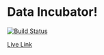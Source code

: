 # Data Incubator!
[![Build Status](https://travis-ci.org/jtbrubak/data-incubator.png?branch=master)](https://travis-ci.org/jtbrubak/data-incubator)

[Live Link](http://data-incubator-img-upload.herokuapp.com)
